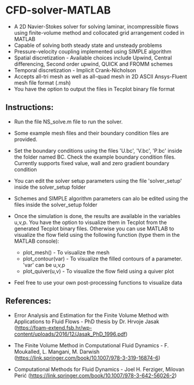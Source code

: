 # CFD-solver-MATLAB
* A 2D Navier-Stokes solver for solving laminar, incompressible flows using finite-volume method and collocated grid arrangement coded in MATLAB
* Capable of solving both steady state and unsteady problems
* Pressure-velocity coupling implemented using SIMPLE algorithm
* Spatial discretization - Available choices include Upwind, Central differencing, Second order upwind, QUICK and FROMM schemes
* Temporal discretization - Implicit Crank-Nicholson
* Accepts all-tri mesh as well as all-quad mesh in 2D ASCII Ansys-Fluent mesh file format (.msh)
* You have the option to output the files in Tecplot binary file format

## Instructions:

* Run the file NS_solve.m file to run the solver.
* Some example mesh files and their boundary condition files are provided.
* Set the boundary conditions using the files 'U.bc', 'V.bc', 'P.bc' inside the folder named BC. Check the example boundary condition files. Currently supports fixed value, wall and zero gradient boundary condition
* You can edit the solver setup parameters using the file 'solver_setup' inside the solver_setup folder
* Schemes and SIMPLE algorithm parameters can alo be edited using the files inside the solver_setup folder
  
* Once the simulation is done, the results are available in the variables u,v,p. You have the option to visualize them in Tecplot from the generated Tecplot binary files. Otherwise you can use MATLAB to visualize the flow field using the following function (type them in the MATLAB console):
  * plot_mesh() - To visualize the mesh
  * plot_contour(var) - To visualize the filled contours of a parameter. 'var' can be u,v,p 
  * plot_quiver(u,v) - To visualize the flow field using a quiver plot
* Feel free to use your own post-processing functions to visualize data

## References:
* Error Analysis and Estimation for the Finite Volume Method with Applications to Fluid Flows - PhD thesis by Dr. Hrvoje Jasak (https://foam-extend.fsb.hr/wp-content/uploads/2016/12/Jasak_PhD_1996.pdf)

* The Finite Volume Method in Computational Fluid Dynamics - F. Moukalled, L. Mangani, M. Darwish (https://link.springer.com/book/10.1007/978-3-319-16874-6)

* Computational Methods for Fluid Dynamics - Joel H. Ferziger, Milovan Perić (https://link.springer.com/book/10.1007/978-3-642-56026-2)
